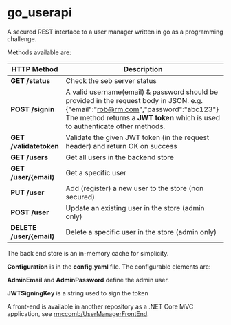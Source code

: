 # go_userapi
A secured REST interface to a user manager written in go as a programming challenge.

Methods available are:

| HTTP Method | Description |
|---|---|
|**GET /status** |Check the seb server status |
|**POST /signin**|A valid username(email) & password should be provided in the request body in JSON. e.g. {"email":"rob@rm.com","password":"abc123"} The method returns a **JWT token** which is used to authenticate other methods.|
|**GET /validatetoken**|Validate the given JWT token (in the request header) and return OK on success|
|**GET /users**|Get all users in the backend store|
|**GET /user/{email}**|Get a specific user|
|**PUT /user**|Add (register) a new user to the store (non secured)|
|**POST /user**|Update an existing user in the store (admin only)|
|**DELETE /user/{email}**|Delete a specific user in the store (admin only)|

The back end store is an in-memory cache for simplicity.

**Configuration** is in the **config.yaml** file. The configurable elements are:

**AdminEmail** and **AdminPassword** define the admin user.

**JWTSigningKey** is a string used to sign the token

A front-end is available in another repository as a .NET Core MVC application, see [rmccomb/UserManagerFrontEnd](https:/github.com/rmccomb/UserManagerFrontEnd).
